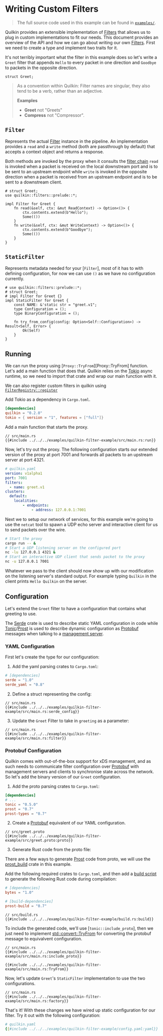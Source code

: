 # Writing Custom Filters

> The full source code used in this example can be found
  in [`examples/`][example].

Quilkin provides an extensible implementation of [Filters] that allows us to
plug in custom implementations to fit our needs.  This document provides an
overview of the API and how we can go about writing our own [Filters]. First
we need to create a type and implement two traits for it.

It's not terribly important what the filter in this example does so let's write
a `Greet` filter that appends `Hello` to every packet in one direction and
`Goodbye` to packets in the opposite direction.

```rust,no_run,noplayground
struct Greet;
```

> As a convention within Quilkin: Filter names are singular, they also tend to
> be a verb, rather than an adjective.
>
>  **Examples**
>  - **Greet** not "Greets"
>  - **Compress** not "Compressor".

## `Filter`

Represents the actual [Filter][built-in-filters] instance in the pipeline. An
implementation provides a `read` and a `write` method (both are passthrough
by default) that accepts a context object and returns a response.

Both methods are invoked by the proxy when it consults the [filter chain]
`read` is invoked when a packet is received on the local downstream port and
is to be sent to an upstream endpoint while `write` is invoked in the opposite
direction when a packet is received from an upstream endpoint and is to be
sent to a downstream client.

```rust,no_run,noplayground
# struct Greet;
use quilkin::filters::prelude::*;

impl Filter for Greet {
    fn read(&self, ctx: &mut ReadContext) -> Option<()> {
        ctx.contents.extend(b"Hello");
        Some(())
    }
    fn write(&self, ctx: &mut WriteContext) -> Option<()> {
        ctx.contents.extend(b"Goodbye");
        Some(())
    }
}
```

## `StaticFilter`

Represents metadata needed for your [`Filter`], most of it has to with defining
configuration, for now we can use `()` as we have no configuration currently.

```rust,no_run,noplayground
# use quilkin::filters::prelude::*;
# struct Greet;
# impl Filter for Greet {}
impl StaticFilter for Greet {
    const NAME: &'static str = "greet.v1";
    type Configuration = ();
    type BinaryConfiguration = ();

    fn try_from_config(config: Option<Self::Configuration>) -> Result<Self, Error> {
        Ok(Self)
    }
}
```

## Running

We can run the proxy using [`Proxy::TryFrom`][Proxy::TryFrom] function. Let's
add a main function that does that. Quilkin relies on the [Tokio] async
runtime, so we need to import that crate and wrap our main function with it.

We can also register custom filters in quilkin using [`FilterRegistry::register`][FilterRegistry::register]

Add Tokio as a dependency in `Cargo.toml`.

```toml
[dependencies]
quilkin = "0.2.0"
tokio = { version = "1", features = ["full"]}
```

Add a main function that starts the proxy.

```rust,no_run,noplayground,ignore
// src/main.rs
{{#include ../../../examples/quilkin-filter-example/src/main.rs:run}}
```

Now, let's try out the proxy. The following configuration starts our extended
version of the proxy at port 7001 and forwards all packets to an upstream server
at port 4321.

```yaml
# quilkin.yaml
version: v1alpha1
port: 7001
filters:
  - name: greet.v1
clusters:
  default:
    localities:
        - endpoints:
            - address: 127.0.0.1:7001
```

Next we to setup our network of services, for this example we're going to use
the `netcat` tool to spawn a UDP echo server and interactive client for us to
send packets over the wire.

```bash
# Start the proxy
cargo run -- &
# Start a UDP listening server on the configured port
nc -lu 127.0.0.1 4321 &
# Start an interactive UDP client that sends packet to the proxy
nc -u 127.0.0.1 7001
```

Whatever we pass to the client should now show up with our modification on the
listening server's standard output.  For example typing `Quilkin` in the client
prints `Hello Quilkin` on the server.

## Configuration

Let's extend the `Greet` filter to have a configuration that contains what
greeting to use.

The [Serde] crate is used to describe static YAML configuration in code while
[Tonic]/[Prost] is used to describe dynamic configuration as [Protobuf] messages
when talking to a [management server].

### YAML Configuration

First let's create the type for our configuration:

1. Add the yaml parsing crates to `Cargo.toml`:

```toml
# [dependencies]
serde = "1.0"
serde_yaml = "0.8"
```

2. Define a struct representing the config:

```rust,no_run,noplayground,ignore
// src/main.rs
{{#include ../../../examples/quilkin-filter-example/src/main.rs:serde_config}}
```

3. Update the `Greet` Filter to take in `greeting` as a parameter:

```rust,no_run,noplayground,ignore
// src/main.rs
{{#include ../../../examples/quilkin-filter-example/src/main.rs:filter}}
```

### Protobuf Configuration

Quilkin comes with out-of-the-box support for xDS management, and as such needs
to communicate filter configuration over [Protobuf] with management servers and
clients to synchronise state across the network. So let's add the binary version
of our `Greet` configuration.

1. Add the proto parsing crates to `Cargo.toml`:

```toml
[dependencies]
# ...
tonic = "0.5.0"
prost = "0.7"
prost-types = "0.7"
```

2. Create a [Protobuf] equivalent of our YAML configuration.

```plaintext,no_run,noplayground,ignore
// src/greet.proto
{{#include ../../../examples/quilkin-filter-example/src/greet.proto:proto}}
```

3. Generate Rust code from the proto file:

There are a few ways to generate [Prost] code from proto, we will use the [prost_build] crate in this example.

Add the following required crates to `Cargo.toml`, and then add a
[build script][build-script] to generate the following Rust code
during compilation:

```toml
# [dependencies]
bytes = "1.0"

# [build-dependencies]
prost-build = "0.7"
```

```rust,no_run,noplayground,ignore
// src/build.rs
{{#include ../../../examples/quilkin-filter-example/build.rs:build}}
```

To include the generated code, we'll use [`tonic::include_proto`], then we just
need to implement [std::convert::TryFrom] for converting the protobuf message to
equivalvent configuration.


```rust,no_run,noplayground,ignore
// src/main.rs
{{#include ../../../examples/quilkin-filter-example/src/main.rs:include_proto}}

{{#include ../../../examples/quilkin-filter-example/src/main.rs:TryFrom}}
```

Now, let's update `Greet`'s `StaticFilter` implementation to use the two
configurations.

```rust,no_run,noplayground,ignore
// src/main.rs
{{#include ../../../examples/quilkin-filter-example/src/main.rs:factory}}
```

That's it! With these changes we have wired up static configuration for our
filter. Try it out with the following configuration:

```yaml
# quilkin.yaml
{{#include ../../../examples/quilkin-filter-example/config.yaml:yaml}}
```

[FilterInstance]: ../../api/quilkin/filters/prelude/struct.FilterInstance.html
[Filter]: ../../api/quilkin/filters/trait.Filter.html
[FilterFactory]: ../../api/quilkin/filters/trait.FilterFactory.html
[filter-factory-name]: ../../api/quilkin/filters/trait.FilterFactory.html#tymethod.name
[FilterRegistry]: ../../api/quilkin/filters/struct.FilterRegistry.html
[FilterRegistry::register]: ../../api/quilkin/filters/struct.FilterRegistry.html#method.register
[Proxy::try_from]: ../../api/struct.Proxy.html#impl-TryFrom%3CConfig%3E
[CreateFilterArgs::config]: ../../api/quilkin/filters/prelude/struct.CreateFilterArgs.html#structfield.config
[ConfigType::dynamic]: ../../api/quilkin/config/enum.ConfigType.html#variant.Dynamic
[ConfigType::static]: ../../api/quilkin/config/enum.ConfigType.html#variant.Static
[ConfigType::deserialize]: ../../api/quilkin/config/enum.ConfigType.html#method.deserialize
[std::convert::TryFrom]: https://doc.rust-lang.org/std/convert/trait.TryFrom.html

[Filters]: ../filters.md
[filter chain]: ../filters.md#filters-and-filter-chain
[built-in-filters]: ../filters.md#built-in-filters
[filter configuration]: ../filters.md#filter-config
[proxy-config]: ../file-configuration.md
[management server]: ../xds.md
[tokio]: https://docs.rs/tokio
[tonic]: https://docs.rs/tonic
[prost]: https://docs.rs/prost
[Protobuf]: https://developers.google.com/protocol-buffers
[Serde]: https://docs.serde.rs/serde_yaml/index.html
[prost-any]: https://docs.rs/prost-types/0.7.0/prost_types/struct.Any.html
[prost_build]: https://docs.rs/prost-build/0.7.0/prost_build/
[build-script]: https://doc.rust-lang.org/cargo/reference/build-scripts.html
[example]: https://github.com/googleforgames/quilkin/tree/{{GITHUB_REF_NAME}}/examples/quilkin-filter-example
